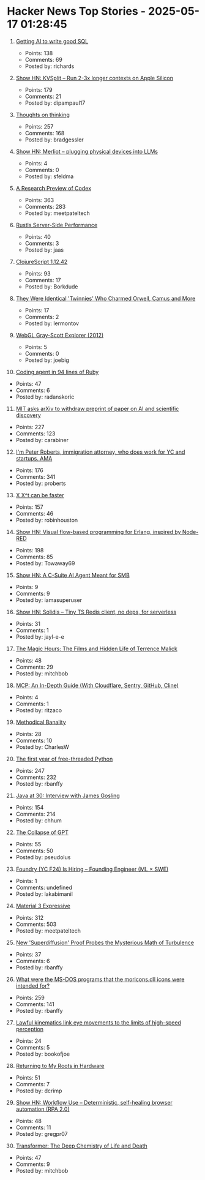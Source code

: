 # Hacker News Top Stories - 2025-05-17 01:28:45

1. [Getting AI to write good SQL](https://cloud.google.com/blog/products/databases/techniques-for-improving-text-to-sql)
   - Points: 138
   - Comments: 69
   - Posted by: richards

2. [Show HN: KVSplit – Run 2-3x longer contexts on Apple Silicon](https://github.com/dipampaul17/KVSplit)
   - Points: 179
   - Comments: 21
   - Posted by: dipampaul17

3. [Thoughts on thinking](https://dcurt.is/thinking)
   - Points: 257
   - Comments: 168
   - Posted by: bradgessler

4. [Show HN: Merliot – plugging physical devices into LLMs](https://github.com/merliot/hub)
   - Points: 4
   - Comments: 0
   - Posted by: sfeldma

5. [A Research Preview of Codex](https://openai.com/index/introducing-codex/)
   - Points: 363
   - Comments: 283
   - Posted by: meetpateltech

6. [Rustls Server-Side Performance](https://www.memorysafety.org/blog/rustls-server-perf/)
   - Points: 40
   - Comments: 3
   - Posted by: jaas

7. [ClojureScript 1.12.42](https://clojurescript.org/news/2025-05-16-release)
   - Points: 93
   - Comments: 17
   - Posted by: Borkdude

8. [They Were Identical 'Twinnies' Who Charmed Orwell, Camus and More](https://www.nytimes.com/2025/05/04/books/review/the-dazzling-paget-sisters-ariane-bankes.html)
   - Points: 17
   - Comments: 2
   - Posted by: lermontov

9. [WebGL Gray-Scott Explorer (2012)](http://www.mrob.com/pub/comp/xmorphia/ogl/index.html)
   - Points: 5
   - Comments: 0
   - Posted by: joebig

10. [Coding agent in 94 lines of Ruby](https://radanskoric.com/articles/coding-agent-in-ruby)
   - Points: 47
   - Comments: 6
   - Posted by: radanskoric

11. [MIT asks arXiv to withdraw preprint of paper on AI and scientific discovery](https://economics.mit.edu/news/assuring-accurate-research-record)
   - Points: 227
   - Comments: 123
   - Posted by: carabiner

12. [I'm Peter Roberts, immigration attorney, who does work for YC and startups. AMA](undefined)
   - Points: 176
   - Comments: 341
   - Posted by: proberts

13. [X X^t can be faster](https://arxiv.org/abs/2505.09814)
   - Points: 157
   - Comments: 46
   - Posted by: robinhouston

14. [Show HN: Visual flow-based programming for Erlang, inspired by Node-RED](https://github.com/gorenje/erlang-red)
   - Points: 198
   - Comments: 85
   - Posted by: Towaway69

15. [Show HN: A C-Suite AI Agent Meant for SMB](https://askcaa.com/)
   - Points: 9
   - Comments: 9
   - Posted by: iamasuperuser

16. [Show HN: Solidis – Tiny TS Redis client, no deps, for serverless](https://github.com/vcms-io/solidis)
   - Points: 31
   - Comments: 1
   - Posted by: jayl-e-e

17. [The Magic Hours: The Films and Hidden Life of Terrence Malick](https://www.lrb.co.uk/the-paper/v47/n09/david-thomson/cool-tricking)
   - Points: 48
   - Comments: 29
   - Posted by: mitchbob

18. [MCP: An In-Depth Guide (With Cloudflare, Sentry, GitHub, Cline)](https://www.speakeasy.com/mcp/mcp-tutorial)
   - Points: 4
   - Comments: 1
   - Posted by: ritzaco

19. [Methodical Banality](https://aeon.co/essays/who-needs-ai-text-generation-when-theres-erasmus-of-rotterdam)
   - Points: 28
   - Comments: 10
   - Posted by: CharlesW

20. [The first year of free-threaded Python](https://labs.quansight.org/blog/free-threaded-one-year-recap)
   - Points: 247
   - Comments: 232
   - Posted by: rbanffy

21. [Java at 30: Interview with James Gosling](https://thenewstack.io/java-at-30-the-genius-behind-the-code-that-changed-tech/)
   - Points: 154
   - Comments: 214
   - Posted by: chhum

22. [The Collapse of GPT](https://cacm.acm.org/news/the-collapse-of-gpt/)
   - Points: 55
   - Comments: 50
   - Posted by: pseudolus

23. [Foundry (YC F24) Is Hiring – Founding Engineer (ML × SWE)](https://www.ycombinator.com/companies/foundry/jobs/uwi8b6I-founding-engineer-ml-x-swe)
   - Points: 1
   - Comments: undefined
   - Posted by: lakabimanil

24. [Material 3 Expressive](https://design.google/library/expressive-material-design-google-research)
   - Points: 312
   - Comments: 503
   - Posted by: meetpateltech

25. [New 'Superdiffusion' Proof Probes the Mysterious Math of Turbulence](https://www.quantamagazine.org/new-superdiffusion-proof-probes-the-mysterious-math-of-turbulence-20250516/)
   - Points: 37
   - Comments: 6
   - Posted by: rbanffy

26. [What were the MS-DOS programs that the moricons.dll icons were intended for?](https://devblogs.microsoft.com/oldnewthing/20250507-00/?p=111157)
   - Points: 259
   - Comments: 141
   - Posted by: rbanffy

27. [Lawful kinematics link eye movements to the limits of high-speed perception](https://www.nature.com/articles/s41467-025-58659-9)
   - Points: 24
   - Comments: 5
   - Posted by: bookofjoe

28. [Returning to My Roots in Hardware](https://dancrimp.nz/2025/03/31/hardware/)
   - Points: 51
   - Comments: 7
   - Posted by: dcrimp

29. [Show HN: Workflow Use – Deterministic, self-healing browser automation (RPA 2.0)](https://github.com/browser-use/workflow-use)
   - Points: 48
   - Comments: 11
   - Posted by: gregpr07

30. [Transformer: The Deep Chemistry of Life and Death](https://nick-lane.net/books/transformer-the-deep-chemistry-of-life-and-death/)
   - Points: 47
   - Comments: 9
   - Posted by: mitchbob

